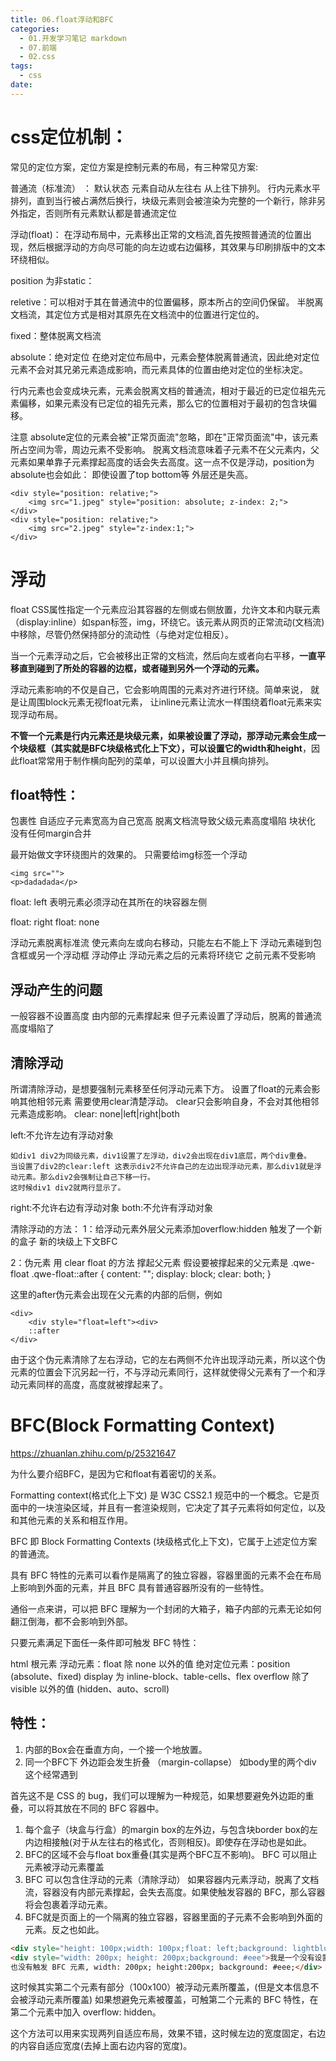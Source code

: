 ```yaml
---
title: 06.float浮动和BFC
categories:
  - 01.开发学习笔记 markdown
  - 07.前端
  - 02.css
tags:
  - css
date:
---
```


# css定位机制：
常见的定位方案，定位方案是控制元素的布局，有三种常见方案:

普通流（标准流） ：
默认状态 元素自动从左往右 从上往下排列。
行内元素水平排列，直到当行被占满然后换行，块级元素则会被渲染为完整的一个新行，除非另外指定，否则所有元素默认都是普通流定位

浮动(float)：
在浮动布局中，元素移出正常的文档流,首先按照普通流的位置出现，然后根据浮动的方向尽可能的向左边或右边偏移，其效果与印刷排版中的文本环绕相似。

position 为非static：

reletive：可以相对于其在普通流中的位置偏移，原本所占的空间仍保留。
半脱离文档流，其定位方式是相对其原先在文档流中的位置进行定位的。

fixed：整体脱离文档流

absolute：绝对定位 在绝对定位布局中，元素会整体脱离普通流，因此绝对定位元素不会对其兄弟元素造成影响，而元素具体的位置由绝对定位的坐标决定。

行内元素也会变成块元素，元素会脱离文档的普通流，相对于最近的已定位祖先元素偏移，如果元素没有已定位的祖先元素，那么它的位置相对于最初的包含块偏移。

注意 absolute定位的元素会被"正常页面流"忽略，即在"正常页面流"中，该元素所占空间为零，周边元素不受影响。
脱离文档流意味着子元素不在父元素内，父元素如果单靠子元素撑起高度的话会失去高度。这一点不仅是浮动，position为absolute也会如此：
即使设置了top bottom等 外层还是失高。
```
<div style="position: relative;">
    <img src="1.jpeg" style="position: absolute; z-index: 2;">
</div>
<div style="position: relative;">
    <img src="2.jpeg" style="z-index:1;"> 
</div>
```

# 浮动

float CSS属性指定一个元素应沿其容器的左侧或右侧放置，允许文本和内联元素（display:inline）如span标签，img，环绕它。该元素从网页的正常流动(文档流)中移除，尽管仍然保持部分的流动性（与绝对定位相反）。

当一个元素浮动之后，它会被移出正常的文档流，然后向左或者向右平移，**一直平移直到碰到了所处的容器的边框，或者碰到另外一个浮动的元素。**

浮动元素影响的不仅是自己，它会影响周围的元素对齐进行环绕。简单来说，
就是让周围block元素无视float元素，
让inline元素让流水一样围绕着float元素来实现浮动布局。

**不管一个元素是行内元素还是块级元素，如果被设置了浮动，那浮动元素会生成一个块级框（其实就是BFC块级格式化上下文），可以设置它的width和height**，因此float常常用于制作横向配列的菜单，可以设置大小并且横向排列。

## float特性：
包裹性 自适应子元素宽高为自己宽高
脱离文档流导致父级元素高度塌陷
块状化
没有任何margin合并

最开始做文字环绕图片的效果的。
只需要给img标签一个浮动
```
<img src="">
<p>dadadada</p>
```

float: left 
表明元素必须浮动在其所在的块容器左侧

float: right
float: none

浮动元素脱离标准流
使元素向左或向右移动，只能左右不能上下
浮动元素碰到包含框或另一个浮动框 浮动停止
浮动元素之后的元素将环绕它 之前元素不受影响

## 浮动产生的问题
一般容器不设置高度 由内部的元素撑起来
但子元素设置了浮动后，脱离的普通流 高度塌陷了

## 清除浮动
所谓清除浮动，是想要强制元素移至任何浮动元素下方。
设置了float的元素会影响其他相邻元素 需要使用clear清楚浮动。
clear只会影响自身，不会对其他相邻元素造成影响。
clear: none|left|right|both

left:不允许左边有浮动对象
```
如div1 div2为同级元素，div1设置了左浮动，div2会出现在div1底层，两个div重叠。
当设置了div2的clear:left 这表示div2不允许自己的左边出现浮动元素，那么div1就是浮动元素。那么div2会强制让自己下移一行。
这时候div1 div2就两行显示了。
```
right:不允许右边有浮动对象
both:不允许有浮动对象

清除浮动的方法：
1：给浮动元素外层父元素添加overflow:hidden 触发了一个新的盒子 新的块级上下文BFC

2：伪元素
用 clear float 的方法 撑起父元素
假设要被撑起来的父元素是 .qwe-float
.qwe-float::after {
    content: "";
    display: block;
    clear: both;
}

这里的after伪元素会出现在父元素的内部的后侧，例如

```
<div>
    <div style="float=left"><div>
    ::after
</div>
```

由于这个伪元素清除了左右浮动，它的左右两侧不允许出现浮动元素，所以这个伪元素的位置会下沉另起一行，不与浮动元素同行，这样就使得父元素有了一个和浮动元素同样的高度，高度就被撑起来了。

# BFC(Block Formatting Context)

https://zhuanlan.zhihu.com/p/25321647

为什么要介绍BFC，是因为它和float有着密切的关系。

Formatting context(格式化上下文) 是 W3C CSS2.1 规范中的一个概念。它是页面中的一块渲染区域，并且有一套渲染规则，它决定了其子元素将如何定位，以及和其他元素的关系和相互作用。

BFC 即 Block Formatting Contexts (块级格式化上下文)，它属于上述定位方案的普通流。

具有 BFC 特性的元素可以看作是隔离了的独立容器，容器里面的元素不会在布局上影响到外面的元素，并且 BFC 具有普通容器所没有的一些特性。

通俗一点来讲，可以把 BFC 理解为一个封闭的大箱子，箱子内部的元素无论如何翻江倒海，都不会影响到外部。

只要元素满足下面任一条件即可触发 BFC 特性：

html 根元素
浮动元素：float 除 none 以外的值
绝对定位元素：position (absolute、fixed)
display 为 inline-block、table-cells、flex
overflow 除了 visible 以外的值 (hidden、auto、scroll)

## 特性：
1. 内部的Box会在垂直方向，一个接一个地放置。
2. 同一个BFC下 外边距会发生折叠 （margin-collapse）
如body里的两个div 这个经常遇到

首先这不是 CSS 的 bug，我们可以理解为一种规范，如果想要避免外边距的重叠，可以将其放在不同的 BFC 容器中。
1. 每个盒子（块盒与行盒）的margin box的左外边，与包含块border box的左内边相接触(对于从左往右的格式化，否则相反)。即使存在浮动也是如此。
2. BFC的区域不会与float box重叠(其实是两个BFC互不影响)。 BFC 可以阻止元素被浮动元素覆盖
3. BFC 可以包含住浮动的元素（清除浮动）
如果容器内元素浮动，脱离了文档流，容器没有内部元素撑起，会失去高度。如果使触发容器的 BFC，那么容器将会包裹着浮动元素。
4. BFC就是页面上的一个隔离的独立容器，容器里面的子元素不会影响到外面的元素。反之也如此。


```html
<div style="height: 100px;width: 100px;float: left;background: lightblue">我是一个左浮动的元素</div>
<div style="width: 200px; height: 200px;background: #eee">我是一个没有设置浮动, 
也没有触发 BFC 元素, width: 200px; height:200px; background: #eee;</div>
```
这时候其实第二个元素有部分（100x100）被浮动元素所覆盖，(但是文本信息不会被浮动元素所覆盖) 如果想避免元素被覆盖，可触第二个元素的 BFC 特性，在第二个元素中加入 overflow: hidden。

这个方法可以用来实现两列自适应布局，效果不错，这时候左边的宽度固定，右边的内容自适应宽度(去掉上面右边内容的宽度)。